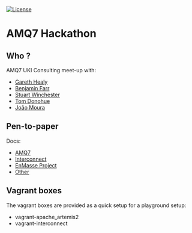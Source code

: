 [![License](https://img.shields.io/hexpm/l/plug.svg?maxAge=2592000)]()

# AMQ7 Hackathon
## Who ?
AMQ7 UKI Consulting meet-up with:
- [Gareth Healy](https://github.com/garethahealy)
- [Benjamin Farr](https://github.com/bfarr-rh)
- [Stuart Winchester](https://github.com/welshstew)
- [Tom Donohue](https://github.com/monodot)
- [João Moura](https://github.com/jpsmoura)

## Pen-to-paper
Docs:
- [AMQ7](https://github.com/RedHat-Consulting-UK/amq7-hackathon/blob/master/docs/AMQ7.md)
- [Interconnect](https://github.com/RedHat-Consulting-UK/amq7-hackathon/blob/master/docs/Interconnect.md)
- [EnMasse Project](https://github.com/RedHat-Consulting-UK/amq7-hackathon/blob/master/docs/EnMasseProject.md)
- [Other](https://github.com/RedHat-Consulting-UK/amq7-hackathon/blob/master/docs/Other.md)

## Vagrant boxes
The vagrant boxes are provided as a quick setup for a playground setup:
- vagrant-apache_artemis2
- vagrant-interconnect
